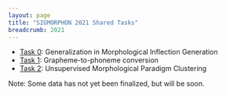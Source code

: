 ```yaml
---
layout: page
title: "SIGMORPHON 2021 Shared Tasks"
breadcrumb: 2021
---
```


- [Task 0](https://github.com/sigmorphon/2021Task0): Generalization in Morphological Inflection Generation
- [Task 1](https://github.com/sigmorphon/2021-task1): Grapheme-to-phoneme conversion
- [Task 2](https://github.com/sigmorphon/2021Task2): Unsupervised Morphological Paradigm Clustering

Note: Some data has not yet been finalized, but will be soon.
